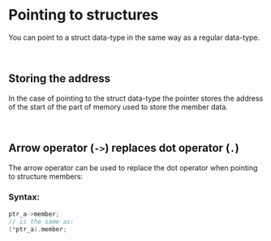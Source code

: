 # Pointing to structures

You can point to a struct data-type in the same way as a regular data-type. 

<br>

## Storing the address

In the case of pointing to the struct data-type the pointer stores the address of the start of the part of memory used to store the member data.

<br>

## Arrow operator (`->`) replaces dot operator (`.`)

The arrow operator can be used to replace the dot operator when pointing to structure members:

### Syntax:

```C
ptr_a->member;
// is the same as:
(*ptr_a).member;
```


